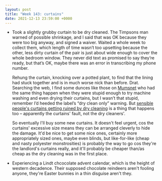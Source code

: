 ```yaml
---
layout: post
title: "Week 143: curtains"
date: 2021-12-13 23:59:00 +0000
---
```


- Took a slightly grubby curtain to be dry cleaned. 
  The Timpsons man warned of possible shrinkage, and I said that was OK because they were too big anyway, and signed a waiver.
  Waited a whole week to collect them, which length of time wasn’t too upsetting because the other,
  less dirty curtain of the pair is just about wide enough to cover the whole bedroom window.
  They never did text as promised to say they’re ready, but that’s OK, maybe there was an error in transcribing my phone number.

  Rehung the curtain, knocking over a potted plant, to find that the lining had stuck together and is in much worse nick than before.
  Drat.
  Searching the web, I find some dunces like those on [Mumsnet](https://www.mumsnet.com/Talk/housekeeping/2428292-A-word-of-advice-for-anyone-planning-to-wash-their-blackout-curtains) who had the same thing happen when they were stupid enough to try machine washing and even drying their curtains,
  but I wasn’t that stupid, remember I’d heeded the label’s “dry clean only” warning.
  But [sensible people's curtains getting ruined by dry cleaning](https://forums.moneysavingexpert.com/discussion/4765289/dry-clean-only-curtains-ruined-by-dry-cleaning) is a thing that happens too – apparently the curtains' fault, not the dry cleaners'.

  So eventually I'll buy some new curtains. 
  It doesn't feel urgent, cos the curtains' excessive size means they can be arranged cleverly to hide the damage.
  It'd be nice to get some nice ones,
  certainly more appropriately sized ones, maybe even blinds,
  but like-for-like (cheap and nasty polyester monstrosities) is probably the way to go cos they're the landlord's curtains really, and it'll probably be cheaper than/as cheap as the dry cleaning was in the first place.

- Experiencing a Lindt chcocolate advent calendar, which is the height of western decadence.
  Their supposed chocolate reindeers aren't fooling anyone, they're Easter bunnies in a thin disguise aren't they.
